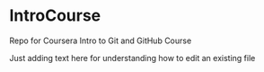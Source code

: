 # IntroCourse
Repo for Coursera Intro to Git and GitHub Course

Just adding text here for understanding how to edit an existing file

